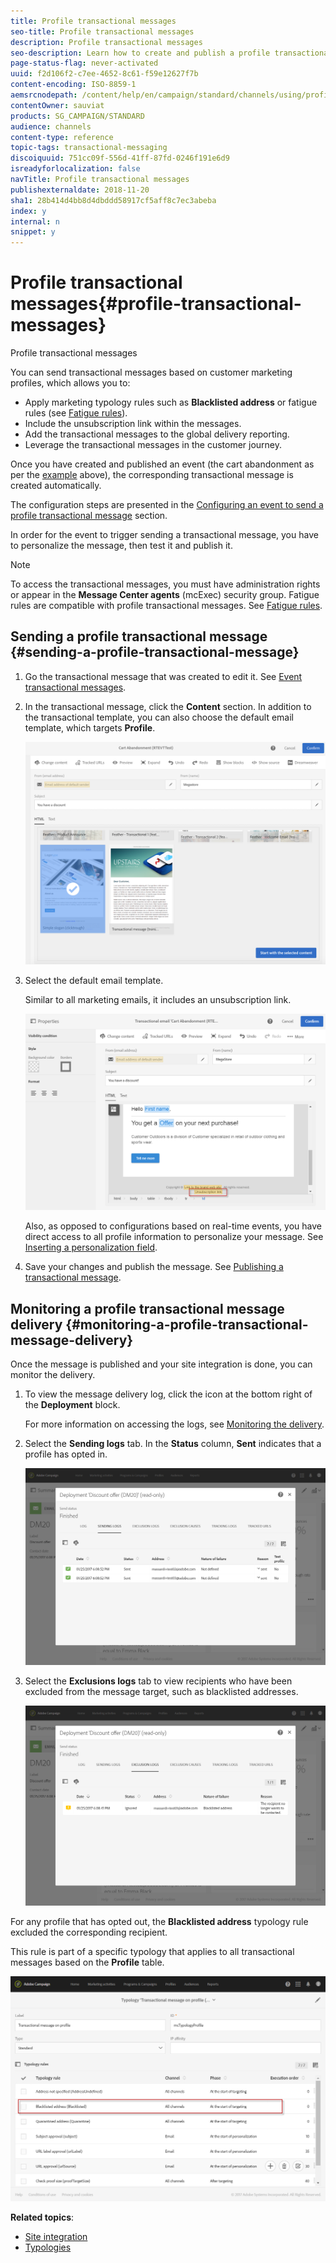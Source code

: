```yaml
---
title: Profile transactional messages
seo-title: Profile transactional messages
description: Profile transactional messages
seo-description: Learn how to create and publish a profile transactional message.
page-status-flag: never-activated
uuid: f2d106f2-c7ee-4652-8c61-f59e12627f7b
content-encoding: ISO-8859-1
aemsrcnodepath: /content/help/en/campaign/standard/channels/using/profile-transactional-messages
contentOwner: sauviat
products: SG_CAMPAIGN/STANDARD
audience: channels
content-type: reference
topic-tags: transactional-messaging
discoiquuid: 751cc09f-556d-41ff-87fd-0246f191e6d9
isreadyforlocalization: false
navTitle: Profile transactional messages
publishexternaldate: 2018-11-20
sha1: 28b414d4bb8d4dbddd58917cf5aff8c7ec3abeba
index: y
internal: n
snippet: y
---
```


# Profile transactional messages{#profile-transactional-messages}

Profile transactional messages

You can send transactional messages based on customer marketing profiles, which allows you to:

* Apply marketing typology rules such as **Blacklisted address** or fatigue rules (see [Fatigue rules](../../administration/using/fatigue-rules.md)).
* Include the unsubscription link within the messages.
* Add the transactional messages to the global delivery reporting.
* Leverage the transactional messages in the customer journey.

Once you have created and published an event (the cart abandonment as per the [example](../../channels/using/about-transactional-messaging.md#transactional-messaging-operating-principle) above), the corresponding transactional message is created automatically.

The configuration steps are presented in the [Configuring an event to send a profile transactional message](../../administration/using/configuring-transactional-messaging.md#use-case--configuring-an-event-to-send-a-transactional-message) section.

In order for the event to trigger sending a transactional message, you have to personalize the message, then test it and publish it.

>[!NOTE]
>
>To access the transactional messages, you must have administration rights or appear in the **Message Center agents** (mcExec) security group. Fatigue rules are compatible with profile transactional messages. See [Fatigue rules](../../administration/using/fatigue-rules.md).

## Sending a profile transactional message {#sending-a-profile-transactional-message}

1. Go the transactional message that was created to edit it. See [Event transactional messages](../../channels/using/event-transactional-messages.md).
1. In the transactional message, click the **Content** section. In addition to the transactional template, you can also choose the default email template, which targets **Profile**.

   ![](assets/message-center_marketing_templates.png)

1. Select the default email template.

   Similar to all marketing emails, it includes an unsubscription link.

   ![](assets/message-center_marketing_perso_unsubscription.png)

   Also, as opposed to configurations based on real-time events, you have direct access to all profile information to personalize your message. See [Inserting a personalization field](../../designing/using/inserting-a-personalization-field.md).

1. Save your changes and publish the message. See [Publishing a transactional message](../../channels/using/event-transactional-messages.md#publishing-a-transactional-message).

## Monitoring a profile transactional message delivery {#monitoring-a-profile-transactional-message-delivery}

Once the message is published and your site integration is done, you can monitor the delivery.

1. To view the message delivery log, click the icon at the bottom right of the **Deployment** block.

   For more information on accessing the logs, see [Monitoring the delivery](../../sending/using/monitoring-a-delivery.md).

1. Select the **Sending logs** tab. In the **Status** column, **Sent** indicates that a profile has opted in.

   ![](assets/message-center_marketing_sending_logs.png)

1. Select the **Exclusions logs** tab to view recipients who have been excluded from the message target, such as blacklisted addresses.

   ![](assets/message-center_marketing_exclusion_logs.png)

For any profile that has opted out, the **Blacklisted address** typology rule excluded the corresponding recipient.

This rule is part of a specific typology that applies to all transactional messages based on the **Profile** table.

![](assets/message-center_marketing_typology.png)

**Related topics**:

* [Site integration](../../administration/using/configuring-transactional-messaging.md#integrating-the-triggering-of-the-event-in-a-website)
* [Typologies](../../administration/using/about-typology-rules.md)

